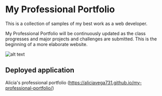 # My Professional Portfolio

This is a collection of samples of my best work as a web developer.

My Professional Portfolio will be continuously updated as the class progresses and major projects and challenges are submitted. This is the beginning of a more elaborate website.

![alt text](./assets/images/Alicia-Vega.gif "My Portfolio")

## Deployed application

Alicia's professional portfolio (https://aliciavega731.github.io/my-professional-portfolio/)
